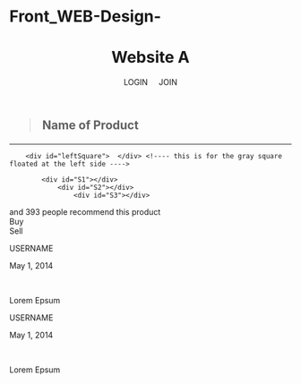 Front_WEB-Design-
=================

<!DOCTYPE html PUBLIC "-//W3C//DTD XHTML 1.0 Transitional//EN" "http://www.w3.org/TR/xhtml1/DTD/xhtml1-transitional.dtd">
<html xmlns="http://www.w3.org/1999/xhtml">
<head>
<meta http-equiv="Content-Type" content="text/html; charset=utf-8" />
<title>Untitled Document</title>
<link href="style.css" rel="stylesheet" type="text/css" />

</head>

<body>

<div id="blackrec"></div>
<div id="wrap"> 

<!--Start Header-->
<header>

<h1 class="siteA">Website A</h1>     <div id="log"> LOGIN &nbsp; &nbsp; JOIN</div>
</header>
<!--- End of Header --->

<nav>
<h1 class="title"> <blockquote> Name of Product </blockquote> </h1>

<hr class="line" /><!--- this indicates the lines below the "Name of Product" ----->

		<div id="leftSquare">  </div> <!---- this is for the gray square floated at the left side ---->

<!---the 3 small square at the right side ---->
			<div id="S1"></div>
            	<div id="S2"></div>
            		<div id="S3"></div>
<!---3 small square---->


<div class="sub">and 393 people recommend this product</div>
<div id="buy" > Buy</div> <div id="sell">Sell</div>	


</nav>

<div id="aside"></div><!---- this indicates the gray sqaure at the right side --->

<!--- Content--->
<div id="article">
	<div id="smallbox"></div>
    <p class="para1"> USERNAME</p>
    <p class="para2"> May 1, 2014</p>
    <br />
    <p class="main"> Lorem Epsum </p>
</div>

<div id="article2">
	<div id="smallbox"></div>
    <p class="para1"> USERNAME</p>
    <p class="para2"> May 1, 2014</p>
    <br />
    <p class="main"> Lorem Epsum </p>
</div>

<!--- END of Content-->
<footer></footer>

</div>
</body>
</html>

